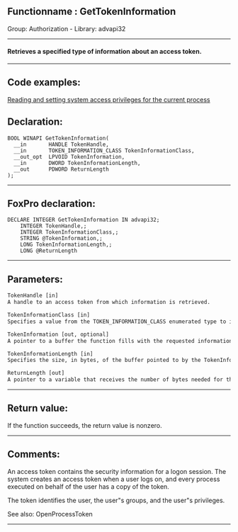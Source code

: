 <link rel="stylesheet" type="text/css" href="../../css/win32api.css">  
<link rel="stylesheet" href="https://cdnjs.cloudflare.com/ajax/libs/font-awesome/4.7.0/css/font-awesome.min.css">

## Functionname : GetTokenInformation
Group: Authorization - Library: advapi32    
***  


#### Retrieves a specified type of information about an access token.
***  


## Code examples:
[Reading and setting system access privileges for the current process](../../samples/sample_554.md)  

## Declaration:
```foxpro  
BOOL WINAPI GetTokenInformation(
  __in       HANDLE TokenHandle,
  __in       TOKEN_INFORMATION_CLASS TokenInformationClass,
  __out_opt  LPVOID TokenInformation,
  __in       DWORD TokenInformationLength,
  __out      PDWORD ReturnLength
);  
```  
***  


## FoxPro declaration:
```foxpro  
DECLARE INTEGER GetTokenInformation IN advapi32;
	INTEGER TokenHandle,;
	INTEGER TokenInformationClass,;
	STRING @TokenInformation,;
	LONG TokenInformationLength,;
	LONG @ReturnLength  
```  
***  


## Parameters:
```txt  
TokenHandle [in]
A handle to an access token from which information is retrieved.

TokenInformationClass [in]
Specifies a value from the TOKEN_INFORMATION_CLASS enumerated type to identify the type of information the function retrieves.

TokenInformation [out, optional]
A pointer to a buffer the function fills with the requested information.

TokenInformationLength [in]
Specifies the size, in bytes, of the buffer pointed to by the TokenInformation parameter.

ReturnLength [out]
A pointer to a variable that receives the number of bytes needed for the buffer pointed to by the TokenInformation parameter.  
```  
***  


## Return value:
If the function succeeds, the return value is nonzero.  
***  


## Comments:
An access token contains the security information for a logon session. The system creates an access token when a user logs on, and every process executed on behalf of the user has a copy of the token.   
  
The token identifies the user, the user"s groups, and the user"s privileges.  
  
See also: OpenProcessToken   
  
***  

